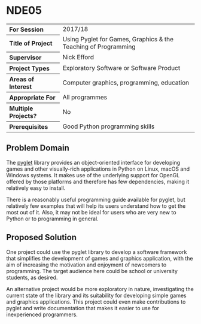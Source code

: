 # NDE05

<table>
<tr>
<th align="left">For Session</th>
<td>2017/18</td>
</tr>
<tr>
<th align="left">Title of Project</th>
<td>Using Pyglet for Games, Graphics &amp; the Teaching of Programming</td>
</tr>
<tr>
<th align="left">Supervisor</th>
<td>Nick Efford</td>
</tr>
<tr>
<th align="left">Project Types</th>
<td>Exploratory Software or Software Product</td>
</tr>
<tr>
<th align="left">Areas of Interest</th>
<td>Computer graphics, programming, education</td>
</tr>
<tr>
<th align="left">Appropriate For</th>
<td>All programmes</td>
</tr>
<tr>
<th align="left">Multiple Projects?</th>
<td>No</td>
</tr>
<tr>
<th align="left">Prerequisites</th>
<td>Good Python programming skills</td>
</tr>
</table>

## Problem Domain

The [pyglet](https://bitbucket.org/pyglet/pyglet/wiki/Home) library provides
an object-oriented interface for developing games and other visually-rich
applications in Python on Linux, macOS and Windows systems.  It makes use of
the underlying support for OpenGL offered by those platforms and therefore
has few dependencies, making it relatively easy to install.

There is a reasonably useful programming guide available for pyglet, but
relatively few examples that will help its users understand how to get the
most out of it.  Also, it may not be ideal for users who are very new to
Python or to programming in general.

## Proposed Solution

One project could use the pyglet library to develop a software framework
that simplifies the development of games and graphics application, with the
aim of increasing the motivation and enjoyment of newcomers to programming.
The target audience here could be school or university students, as desired.

An alternative project would be more exploratory in nature, investigating
the current state of the library and its suitability for developing simple
games and graphics applications.  This project could even make contributions
to pyglet and write documentation that makes it easier to use for
inexperienced programmers.

